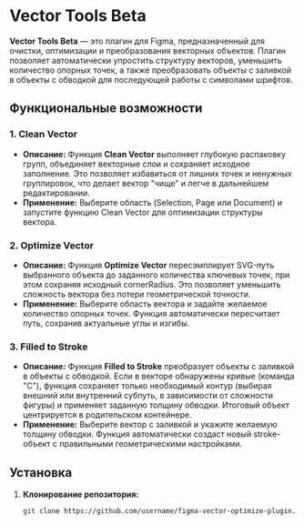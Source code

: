 # Vector Tools Beta

**Vector Tools Beta** — это плагин для Figma, предназначенный для очистки, оптимизации и преобразования векторных объектов. Плагин позволяет автоматически упростить структуру векторов, уменьшить количество опорных точек, а также преобразовать объекты с заливкой в объекты с обводкой для последующей работы с символами шрифтов.

## Функциональные возможности

### 1. Clean Vector
- **Описание:** Функция **Clean Vector** выполняет глубокую распаковку групп, объединяет векторные слои и сохраняет исходное заполнение. Это позволяет избавиться от лишних точек и ненужных группировок, что делает вектор "чище" и легче в дальнейшем редактировании.
- **Применение:** Выберите область (Selection, Page или Document) и запустите функцию Clean Vector для оптимизации структуры вектора.

### 2. Optimize Vector
- **Описание:** Функция **Optimize Vector** пересэмплирует SVG-путь выбранного объекта до заданного количества ключевых точек, при этом сохраняя исходный cornerRadius. Это позволяет уменьшить сложность вектора без потери геометрической точности.
- **Применение:** Выберите область вектора и задайте желаемое количество опорных точек. Функция автоматически пересчитает путь, сохранив актуальные углы и изгибы.

### 3. Filled to Stroke
- **Описание:** Функция **Filled to Stroke** преобразует объекты с заливкой в объекты с обводкой. Если в векторе обнаружены кривые (команда "C"), функция сохраняет только необходимый контур (выбирая внешний или внутренний субпуть, в зависимости от сложности фигуры) и применяет заданную толщину обводки. Итоговый объект центрируется в родительском контейнере.
- **Применение:** Выберите вектор с заливкой и укажите желаемую толщину обводки. Функция автоматически создаст новый stroke-объект с правильными геометрическими настройками.

## Установка

1. **Клонирование репозитория:**
   ```bash
   git clone https://github.com/username/figma-vector-optimize-plugin.git
